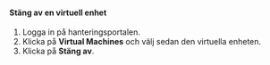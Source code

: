 #### <a name="to-shut-down-a-virtual-device"></a>Stäng av en virtuell enhet
1. Logga in på hanteringsportalen.
2. Klicka på **Virtual Machines** och välj sedan den virtuella enheten.
3. Klicka på **Stäng av**.



<!--HONumber=Nov16_HO2-->


